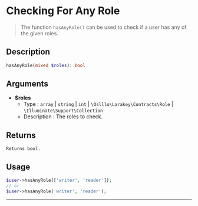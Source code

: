 # Checking For Any Role
 > The function `hasAnyRole()` can be used to check if a user has any of the given roles.
## Description
```php
hasAnyRole(mixed $roles): bool
```
## Arguments
- **$roles**
    - Type : `array` | `string` | `int` | `\Oslllo\Larakey\Contracts\Role` | `\Illuminate\Support\Collection`
    - Description : The roles to check.
## Returns
    Returns bool.
## Usage
```php
$user->hasAnyRole(['writer', 'reader']);
// or
$user->hasAnyRole('writer', 'reader');
```

---
